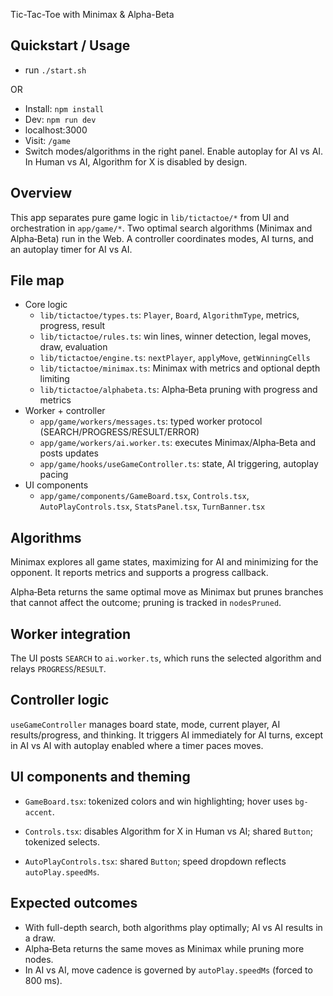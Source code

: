 Tic-Tac-Toe with Minimax & Alpha-Beta

## Quickstart / Usage

- run `./start.sh`

OR

- Install: `npm install`
- Dev: `npm run dev`
- localhost:3000
- Visit: `/game`
- Switch modes/algorithms in the right panel. Enable autoplay for AI vs AI. In Human vs AI, Algorithm for X is disabled by design.

## Overview

This app separates pure game logic in `lib/tictactoe/*` from UI and orchestration in `app/game/*`. Two optimal search algorithms (Minimax and Alpha‑Beta) run in the Web. A controller coordinates modes, AI turns, and an autoplay timer for AI vs AI.

## File map

- Core logic
  - `lib/tictactoe/types.ts`: `Player`, `Board`, `AlgorithmType`, metrics, progress, result
  - `lib/tictactoe/rules.ts`: win lines, winner detection, legal moves, draw, evaluation
  - `lib/tictactoe/engine.ts`: `nextPlayer`, `applyMove`, `getWinningCells`
  - `lib/tictactoe/minimax.ts`: Minimax with metrics and optional depth limiting
  - `lib/tictactoe/alphabeta.ts`: Alpha‑Beta pruning with progress and metrics
- Worker + controller
  - `app/game/workers/messages.ts`: typed worker protocol (SEARCH/PROGRESS/RESULT/ERROR)
  - `app/game/workers/ai.worker.ts`: executes Minimax/Alpha‑Beta and posts updates
  - `app/game/hooks/useGameController.ts`: state, AI triggering, autoplay pacing
- UI components
  - `app/game/components/GameBoard.tsx`, `Controls.tsx`, `AutoPlayControls.tsx`, `StatsPanel.tsx`, `TurnBanner.tsx`

## Algorithms

Minimax explores all game states, maximizing for AI and minimizing for the opponent. It reports metrics and supports a progress callback.

Alpha‑Beta returns the same optimal move as Minimax but prunes branches that cannot affect the outcome; pruning is tracked in `nodesPruned`.

## Worker integration

The UI posts `SEARCH` to `ai.worker.ts`, which runs the selected algorithm and relays `PROGRESS`/`RESULT`.

## Controller logic

`useGameController` manages board state, mode, current player, AI results/progress, and thinking. It triggers AI immediately for AI turns, except in AI vs AI with autoplay enabled where a timer paces moves.

## UI components and theming

- `GameBoard.tsx`: tokenized colors and win highlighting; hover uses `bg-accent`.

- `Controls.tsx`: disables Algorithm for X in Human vs AI; shared `Button`; tokenized selects.

- `AutoPlayControls.tsx`: shared `Button`; speed dropdown reflects `autoPlay.speedMs`.

## Expected outcomes

- With full-depth search, both algorithms play optimally; AI vs AI results in a draw.
- Alpha‑Beta returns the same moves as Minimax while pruning more nodes.
- In AI vs AI, move cadence is governed by `autoPlay.speedMs` (forced to 800 ms).



